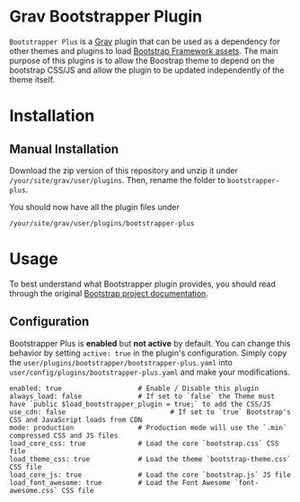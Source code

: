 # Grav Bootstrapper Plugin


`Bootstrapper Plus` is a [Grav](http://github.com/getgrav/grav) plugin that can be used as a dependency for other themes and plugins to load [Bootstrap Framework assets](http://getbootstrap.com/).  The main purpose of this plugins is to allow the Boostrap theme to depend on the bootstrap CSS/JS and allow the plugin to be updated independently of the theme itself.

# Installation

## Manual Installation

Download the zip version of this repository and unzip it under `/your/site/grav/user/plugins`. Then, rename the folder to `bootstrapper-plus`.

You should now have all the plugin files under

	/your/site/grav/user/plugins/bootstrapper-plus

# Usage

To best understand what Bootstrapper plugin provides, you should read through the original [Bootstrap project documentation](http://getbootstrap.com/).

## Configuration

Bootstrapper Plus is **enabled** but **not active** by default.  You can change this behavior by setting `active: true` in the plugin's configuration.  Simply copy the `user/plugins/bootstrapper/bootstrapper-plus.yaml` into `user/config/plugins/bootstrapper-plus.yaml` and make your modifications.

```
enabled: true                   # Enable / Disable this plugin
always_load: false              # If set to `false` the Theme must have `public $load_bootstrapper_plugin = true;` to add the CSS/JS
use_cdn: false					        # If set to `true` Bootstrap's CSS and JavaScript loads from CDN
mode: production                # Production mode will use the `.min` compressed CSS and JS files
load_core_css: true             # Load the core `bootstrap.css` CSS file
load_theme_css: true            # Load the theme `bootstrap-theme.css` CSS file
load_core_js: true              # Load the core `bootstrap.js` JS file
load_font_awesome: true         # Load the Font Awesome `font-awesome.css` CSS file
```
